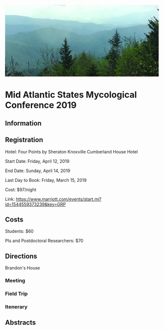 ![](https://github.com/KivlinLab/MASMC2019/blob/master/SmokiesPicture.jpg?raw=true)



# **Mid Atlantic States Mycological Conference 2019** 

## **Information**



## **Registration**

Hotel: Four Points by Sheraton Knoxville Cumberland House Hotel

Start Date: Friday, April 12, 2019

End Date: Sunday, April 14, 2019

Last Day to Book: Friday, March 15, 2019

Cost: $97/night

Link: https://www.marriott.com/events/start.mi?id=1544559373239&key=GRP



## **Costs**
Students: $60

PIs and Postdoctoral Researchers: $70


## **Directions**

Brandon's House


### **Meeting**



### Field Trip


### Itenerary


## Abstracts
